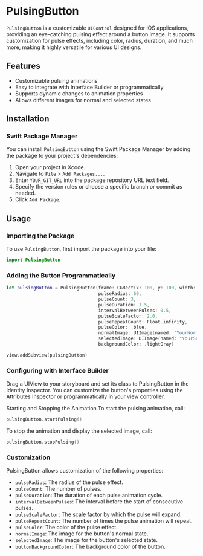 # PulsingButton

`PulsingButton` is a customizable `UIControl` designed for iOS applications, providing an eye-catching pulsing effect around a button image. It supports customization for pulse effects, including color, radius, duration, and much more, making it highly versatile for various UI designs.

## Features

- Customizable pulsing animations
- Easy to integrate with Interface Builder or programmatically
- Supports dynamic changes to animation properties
- Allows different images for normal and selected states

## Installation

### Swift Package Manager

You can install `PulsingButton` using the Swift Package Manager by adding the package to your project's dependencies:

1. Open your project in Xcode.
2. Navigate to `File` > `Add Packages...`.
3. Enter `YOUR_GIT_URL` into the package repository URL text field.
4. Specify the version rules or choose a specific branch or commit as needed.
5. Click `Add Package`.

## Usage

### Importing the Package

To use `PulsingButton`, first import the package into your file:

```swift
import PulsingButton
``` 

### Adding the Button Programmatically

```swift
let pulsingButton = PulsingButton(frame: CGRect(x: 100, y: 100, width: 100, height: 100),
                                  pulseRadius: 60,
                                  pulseCount: 3,
                                  pulseDuration: 1.5,
                                  intervalBetweenPulses: 0.5,
                                  pulseScaleFactor: 2.0,
                                  pulseRepeatCount: Float.infinity,
                                  pulseColor: .blue,
                                  normalImage: UIImage(named: "YourNormalImage"),
                                  selectedImage: UIImage(named: "YourSelectedImage"),
                                  backgroundColor: .lightGray)

view.addSubview(pulsingButton)
``` 

### Configuring with Interface Builder
Drag a UIView to your storyboard and set its class to PulsingButton in the Identity Inspector. You can customize the button's properties using the Attributes Inspector or programmatically in your view controller.

Starting and Stopping the Animation
To start the pulsing animation, call:

```swift
pulsingButton.startPulsing()
``` 
To stop the animation and display the selected image, call:

```swift
pulsingButton.stopPulsing()
``` 
### Customization
PulsingButton allows customization of the following properties:

- `pulseRadius`: The radius of the pulse effect.
- `pulseCount`: The number of pulses.
- `pulseDuration`: The duration of each pulse animation cycle.
- `intervalBetweenPulses`: The interval before the start of consecutive pulses.
- `pulseScaleFactor`: The scale factor by which the pulse will expand.
- `pulseRepeatCount`: The number of times the pulse animation will repeat.
- `pulseColor`: The color of the pulse effect.
- `normalImage`: The image for the button's normal state.
- `selectedImage`: The image for the button's selected state.
- `buttonBackgroundColor`: The background color of the button.
